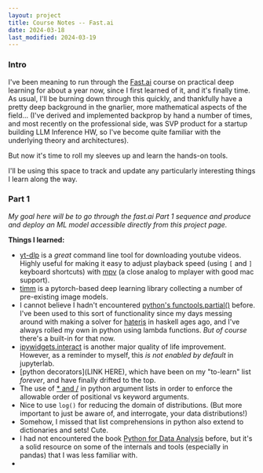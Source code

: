```yaml
---
layout: project
title: Course Notes -- Fast.ai
date: 2024-03-18
last_modified: 2024-03-19
---
```


### Intro

I've been meaning to run through the [Fast.ai](https://course.fast.ai/) course on practical deep learning for about a year now, since I first learned of it, and it's finally time. As usual, I'll be burning down through this quickly, and thankfully have a pretty deep background in the gnarlier, more mathematical aspects of the field... (I've derived and implemented backprop by hand a number of times, and most recently on the professional side, was SVP product for a startup building LLM Inference HW, so I've become quite familiar with the underlying theory and architectures).

But now it's time to roll my sleeves up and learn the hands-on tools.<!--more-->

I'll be using this space to track and update any particularly interesting things I learn along the way.

### Part 1

*My goal here will be to go through the fast.ai Part 1 sequence and produce and deploy an ML model accessible directly from this project page.*

**Things I learned:**
- [yt-dlp](https://github.com/yt-dlp/yt-dlp) is a *great* command line tool for downloading youtube videos. Highly useful for making it easy to adjust playback speed (using `[` and `]` keyboard shortcuts) with [mpv](https://mpv.io/) (a close analog to mplayer with good mac support).
- [timm](https://timm.fast.ai/) is a pytorch-based deep learning library collecting a number of pre-existing image models.
- I cannot believe I hadn't encountered [python's functools.partial()](https://docs.python.org/3/library/functools.html#functools.partial) before. I've been used to this sort of functionality since my days messing around with making a solver for [hateris](https://qntm.org/files/hatetris/hatetris.html) in haskell ages ago, and I've always rolled my own in python using lambda functions. *But of course* there's a built-in for that now.
- [ipywidgets.interact](https://i]pywidgets.readthedocs.io/en/latest/examples/Using%20Interact.html) is another major quality of life improvement. However, as a reminder to myself, this *is not enabled by default* in jupyterlab.
- [python decorators](LINK HERE), which have been on my "to-learn" list *forever*, and have finally drifted to the top.
- The use of [* and /](https://realpython.com/python-asterisk-and-slash-special-parameters/) in python argument lists in order to enforce the allowable order of positional vs keyword arguments.
- Nice to use `log()` for reducing the domain of distributions. (But more important to just be aware of, and interrogate, your data distributions!)
- Somehow, I missed that list comprehensions in python also extend to dictionaries and sets! Cute.
- I had not encountered the book [Python for Data Analysis](https://wesmckinney.com/book/) before, but it's a solid resource on some of the internals and tools (especially in pandas) that I was less familiar with.
- 